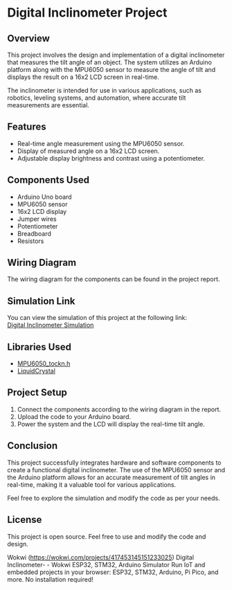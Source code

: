 # Digital Inclinometer Project

## Overview
This project involves the design and implementation of a digital inclinometer that measures the tilt angle of an object. The system utilizes an Arduino platform along with the MPU6050 sensor to measure the angle of tilt and displays the result on a 16x2 LCD screen in real-time.

The inclinometer is intended for use in various applications, such as robotics, leveling systems, and automation, where accurate tilt measurements are essential.

## Features
- Real-time angle measurement using the MPU6050 sensor.
- Display of measured angle on a 16x2 LCD screen.
- Adjustable display brightness and contrast using a potentiometer.

## Components Used
- Arduino Uno board
- MPU6050 sensor
- 16x2 LCD display
- Jumper wires
- Potentiometer
- Breadboard
- Resistors

## Wiring Diagram
The wiring diagram for the components can be found in the project report.

## Simulation Link
You can view the simulation of this project at the following link:  
[Digital Inclinometer Simulation](https://wokwi.com/projects/417453145151233025)

## Libraries Used
- [MPU6050_tockn.h](https://github.com/Tockn/MPU6050)
- [LiquidCrystal](https://www.arduino.cc/en/Reference/LiquidCrystal)

## Project Setup
1. Connect the components according to the wiring diagram in the report.
2. Upload the code to your Arduino board.
3. Power the system and the LCD will display the real-time tilt angle.

## Conclusion
This project successfully integrates hardware and software components to create a functional digital inclinometer. The use of the MPU6050 sensor and the Arduino platform allows for an accurate measurement of tilt angles in real-time, making it a valuable tool for various applications.

Feel free to explore the simulation and modify the code as per your needs.

## License
This project is open source. Feel free to use and modify the code and design.

Wokwi (https://wokwi.com/projects/417453145151233025)
Digital Inclinometer- - Wokwi ESP32, STM32, Arduino Simulator
Run IoT and embedded projects in your browser: ESP32, STM32, Arduino, Pi Pico, and more. No installation required!
